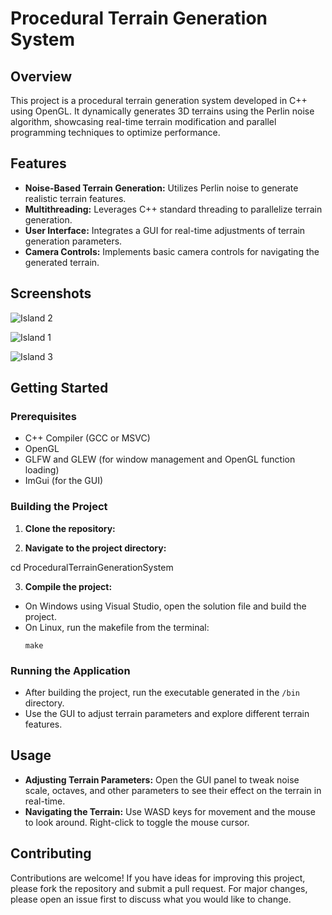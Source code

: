 # Procedural Terrain Generation System

## Overview

This project is a procedural terrain generation system developed in C++ using OpenGL. It dynamically generates 3D terrains using the Perlin noise algorithm, showcasing real-time terrain modification and parallel programming techniques to optimize performance.

## Features

- **Noise-Based Terrain Generation:** Utilizes Perlin noise to generate realistic terrain features.
- **Multithreading:** Leverages C++ standard threading to parallelize terrain generation.
- **User Interface:** Integrates a GUI for real-time adjustments of terrain generation parameters.
- **Camera Controls:** Implements basic camera controls for navigating the generated terrain.

## Screenshots

![Island 2](https://github.com/IvanPeevski/terrain-generation/assets/37153196/ae20c77a-3ee2-4dd2-8fbf-c3de5c6202e3)

![Island 1](https://github.com/IvanPeevski/terrain-generation/assets/37153196/86fbc72e-0e6d-4e5d-86ed-b0f580f64a82)

![Island 3](https://github.com/IvanPeevski/terrain-generation/assets/37153196/e4b823eb-ac0a-43eb-b95d-418a74a493ef)

## Getting Started

### Prerequisites

- C++ Compiler (GCC or MSVC)
- OpenGL
- GLFW and GLEW (for window management and OpenGL function loading)
- ImGui (for the GUI)

### Building the Project

1. **Clone the repository:**

2. **Navigate to the project directory:**

cd ProceduralTerrainGenerationSystem

3. **Compile the project:**
- On Windows using Visual Studio, open the solution file and build the project.
- On Linux, run the makefile from the terminal:
  ```
  make
  ```

### Running the Application

- After building the project, run the executable generated in the `/bin` directory.
- Use the GUI to adjust terrain parameters and explore different terrain features.

## Usage

- **Adjusting Terrain Parameters:** Open the GUI panel to tweak noise scale, octaves, and other parameters to see their effect on the terrain in real-time.
- **Navigating the Terrain:** Use WASD keys for movement and the mouse to look around. Right-click to toggle the mouse cursor.

## Contributing

Contributions are welcome! If you have ideas for improving this project, please fork the repository and submit a pull request. For major changes, please open an issue first to discuss what you would like to change.